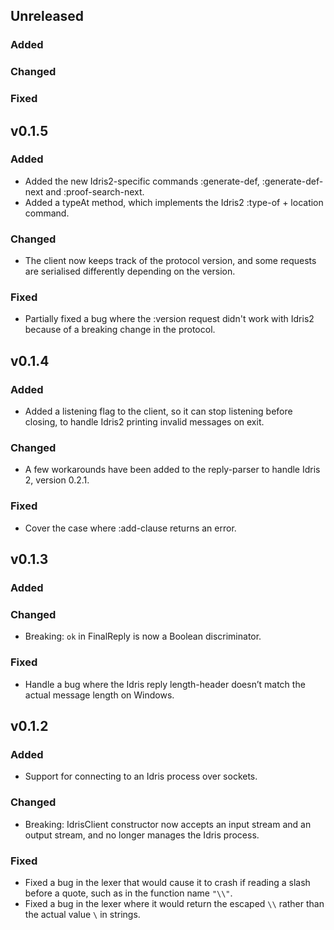 ## Unreleased
### Added
### Changed
### Fixed

## v0.1.5
### Added
- Added the new Idris2-specific commands :generate-def, :generate-def-next and :proof-search-next.
- Added a typeAt method, which implements the Idris2 :type-of + location command.
### Changed
- The client now keeps track of the protocol version, and some requests are serialised differently depending on the version.
### Fixed
- Partially fixed a bug where the :version request didn't work with Idris2 because of a breaking change in the protocol.

## v0.1.4
### Added
- Added a listening flag to the client, so it can stop listening before closing, to handle Idris2 printing invalid messages on exit.
### Changed
- A few workarounds have been added to the reply-parser to handle Idris 2, version 0.2.1.
### Fixed
- Cover the case where :add-clause returns an error.

## v0.1.3
### Added
### Changed
- Breaking: `ok` in FinalReply is now a Boolean discriminator.

### Fixed
- Handle a bug where the Idris reply length-header doesn’t match the actual message length on Windows.

## v0.1.2
### Added
- Support for connecting to an Idris process over sockets.

### Changed
- Breaking: IdrisClient constructor now accepts an input stream and an output stream, and no longer manages the Idris process.

### Fixed
- Fixed a bug in the lexer that would cause it to crash if reading a slash before a quote, such as in the function name `"\\"`.
- Fixed a bug in the lexer where it would return the escaped `\\` rather than the actual value `\` in strings.
